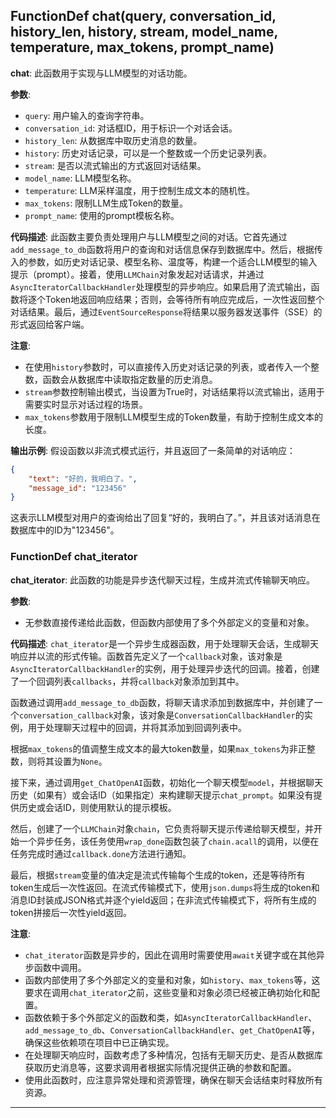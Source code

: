 ## FunctionDef chat(query, conversation_id, history_len, history, stream, model_name, temperature, max_tokens, prompt_name)
**chat**: 此函数用于实现与LLM模型的对话功能。

**参数**:
- `query`: 用户输入的查询字符串。
- `conversation_id`: 对话框ID，用于标识一个对话会话。
- `history_len`: 从数据库中取历史消息的数量。
- `history`: 历史对话记录，可以是一个整数或一个历史记录列表。
- `stream`: 是否以流式输出的方式返回对话结果。
- `model_name`: LLM模型名称。
- `temperature`: LLM采样温度，用于控制生成文本的随机性。
- `max_tokens`: 限制LLM生成Token的数量。
- `prompt_name`: 使用的prompt模板名称。

**代码描述**:
此函数主要负责处理用户与LLM模型之间的对话。它首先通过`add_message_to_db`函数将用户的查询和对话信息保存到数据库中。然后，根据传入的参数，如历史对话记录、模型名称、温度等，构建一个适合LLM模型的输入提示（prompt）。接着，使用`LLMChain`对象发起对话请求，并通过`AsyncIteratorCallbackHandler`处理模型的异步响应。如果启用了流式输出，函数将逐个Token地返回响应结果；否则，会等待所有响应完成后，一次性返回整个对话结果。最后，通过`EventSourceResponse`将结果以服务器发送事件（SSE）的形式返回给客户端。

**注意**:
- 在使用`history`参数时，可以直接传入历史对话记录的列表，或者传入一个整数，函数会从数据库中读取指定数量的历史消息。
- `stream`参数控制输出模式，当设置为True时，对话结果将以流式输出，适用于需要实时显示对话过程的场景。
- `max_tokens`参数用于限制LLM模型生成的Token数量，有助于控制生成文本的长度。

**输出示例**:
假设函数以非流式模式运行，并且返回了一条简单的对话响应：
```json
{
    "text": "好的，我明白了。",
    "message_id": "123456"
}
```
这表示LLM模型对用户的查询给出了回复“好的，我明白了。”，并且该对话消息在数据库中的ID为"123456"。
### FunctionDef chat_iterator
**chat_iterator**: 此函数的功能是异步迭代聊天过程，生成并流式传输聊天响应。

**参数**:
- 无参数直接传递给此函数，但函数内部使用了多个外部定义的变量和对象。

**代码描述**:
`chat_iterator`是一个异步生成器函数，用于处理聊天会话，生成聊天响应并以流的形式传输。函数首先定义了一个`callback`对象，该对象是`AsyncIteratorCallbackHandler`的实例，用于处理异步迭代的回调。接着，创建了一个回调列表`callbacks`，并将`callback`对象添加到其中。

函数通过调用`add_message_to_db`函数，将聊天请求添加到数据库中，并创建了一个`conversation_callback`对象，该对象是`ConversationCallbackHandler`的实例，用于处理聊天过程中的回调，并将其添加到回调列表中。

根据`max_tokens`的值调整生成文本的最大token数量，如果`max_tokens`为非正整数，则将其设置为`None`。

接下来，通过调用`get_ChatOpenAI`函数，初始化一个聊天模型`model`，并根据聊天历史（如果有）或会话ID（如果指定）来构建聊天提示`chat_prompt`。如果没有提供历史或会话ID，则使用默认的提示模板。

然后，创建了一个`LLMChain`对象`chain`，它负责将聊天提示传递给聊天模型，并开始一个异步任务，该任务使用`wrap_done`函数包装了`chain.acall`的调用，以便在任务完成时通过`callback.done`方法进行通知。

最后，根据`stream`变量的值决定是流式传输每个生成的token，还是等待所有token生成后一次性返回。在流式传输模式下，使用`json.dumps`将生成的token和消息ID封装成JSON格式并逐个yield返回；在非流式传输模式下，将所有生成的token拼接后一次性yield返回。

**注意**:
- `chat_iterator`函数是异步的，因此在调用时需要使用`await`关键字或在其他异步函数中调用。
- 函数内部使用了多个外部定义的变量和对象，如`history`、`max_tokens`等，这要求在调用`chat_iterator`之前，这些变量和对象必须已经被正确初始化和配置。
- 函数依赖于多个外部定义的函数和类，如`AsyncIteratorCallbackHandler`、`add_message_to_db`、`ConversationCallbackHandler`、`get_ChatOpenAI`等，确保这些依赖项在项目中已正确实现。
- 在处理聊天响应时，函数考虑了多种情况，包括有无聊天历史、是否从数据库获取历史消息等，这要求调用者根据实际情况提供正确的参数和配置。
- 使用此函数时，应注意异常处理和资源管理，确保在聊天会话结束时释放所有资源。
***
